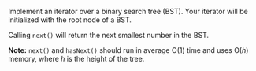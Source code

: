 Implement an iterator over a binary search tree (BST). Your iterator will be initialized with the root node of a BST.

Calling `next()` will return the next smallest number in the BST.

**Note:** `next()` and `hasNext()` should run in average O(1) time and uses O(*h*) memory, where *h* is the height of the tree.
